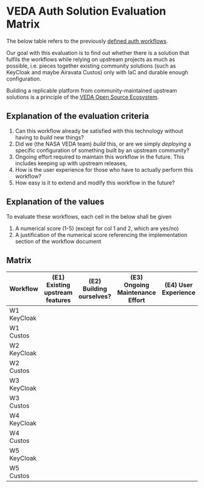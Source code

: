 # VEDA Auth Solution Evaluation Matrix

The below table refers to the previously [defined auth workflows](https://github.com/NASA-IMPACT/veda-auth-central/blob/main/docs/use-case-evaluation/workflows.md).

Our goal with this evaluation is to find out whether there is a solution that fulfils the workflows while relying on upstream projects as much as possible, 
i.e. pieces together existing community solutions (such as KeyCloak and maybe Airavata Custos) only with IaC and durable enough configuration.

Building a replicable platform from community-maintained upstream solutions is a principle of the [VEDA Open Source Ecosystem](https://docs.openveda.cloud/open-source-ecosystem/).


## Explanation of the evaluation criteria

1. Can this workflow already be satisfied with this technology without having to *build* new things?
2. Did we (the NASA VEDA team) *build* this, or are we simply *deploying* a specific configuration of something built by an upstream community?
3. Ongoing effort required to maintain this workflow in the future. This includes keeping up with upstream releases, 
4. How is the user experience for those who have to actually perform this workflow?
5. How easy is it to extend and modify this workflow in the future?


## Explanation of the values

To evaluate these workflows, each cell in the below shall be given

1. A numerical score (1-5) (except for col 1 and 2, which are yes/no)
2. A justification of the numerical score referencing the implementation section of the workflow document


## Matrix

| Workflow | (E1) Existing upstream features | (E2) Building ourselves? | (E3) Ongoing Maintenance Effort | (E4) User Experience | (E5) Ease of future change | 
| - | - | - | - | - | - |
| W1 KeyCloak |  |  |  |  |  |
| W1 Custos |  |  |  |  |  |
| W2 KeyCloak | 
| W2 Custos | 
| W3 KeyCloak | 
| W3 Custos | 
| W4 KeyCloak | 
| W4 Custos | 
| W5 KeyCloak |
| W5 Custos |

